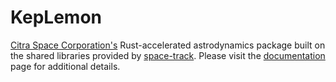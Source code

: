 # KepLemon

[Citra Space Corporation's](https://citra.space) Rust-accelerated astrodynamics package built on the shared libraries
provided by [space-track](https://space-track.org).  Please visit the [documentation](https:://keplemon.citra.space)
page for additional details.
